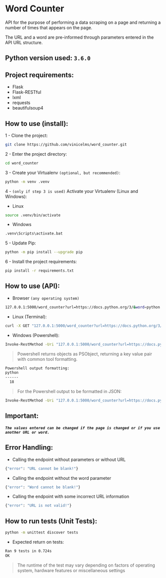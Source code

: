 # Word Counter

API for the purpose of performing a data scraping on a page and returning a number of times that appears on the page.

The URL and a word are pre-informed through parameters entered in the API URL structure.

## Python version used: `3.6.0`

## Project requirements:
- Flask
- Flask-RESTful
- lxml
- requests
- beautifulsoup4

## How to use (install):
1 - Clone the project:
```sh
git clone https://github.com/vinicelms/word_counter.git
```
2 - Enter the project directory:
```sh
cd word_counter
```
3 - Create your Virtualenv `(optional, but recommended)`:
```sh
python -m venv .venv
```
4 - `(only if step 3 is used)` Activate your Virtualenv (Linux and Windows):
- Linux
```sh
source .venv/bin/activate
```
- Windows
```sh
.venv\Scripts\activate.bat
```
5 - Update Pip:
```sh
python -m pip install --upgrade pip
```
6 - Install the project requirements:
```sh
pip install -r requirements.txt
```

## How to use (API):
- Browser `(any operating system)`
```sh
127.0.0.1:5000/word_counter?url=https://docs.python.org/3/&word=python
```
- Linux (Terminal):
```sh
curl -X GET "127.0.0.1:5000/word_counter?url=https://docs.python.org/3/&word=python"
```
- Windows (Powershell):
```sh
Invoke-RestMethod -Uri "127.0.0.1:5000/word_counter?url=https://docs.python.org/3/&word=python"
```
> Powershell returns objects as PSObject, returning a key value pair with common tool formatting.

```sh
Powershell output formatting:
python
------
  18
```

> For the Powershell output to be formatted in JSON:
```sh
Invoke-RestMethod -Uri "127.0.0.1:5000/word_counter?url=https://docs.python.org/3/&word=python" | ConvertTo-Json
```

## Important:
##### `The values entered can be changed if the page is changed or if you use another URL or word.`

## Error Handling:
- Calling the endpoint without parameters or without URL
```sh
{"error": "URL cannot be blank!"}
```
- Calling the endpoint without the word parameter
```sh
{"error": "Word cannot be blank!"}
```
- Calling the endpoint with some incorrect URL information
```sh
{"error": "URL is not valid!"}
```

## How to run tests (Unit Tests):
```sh
python -m unittest discover tests
```
- Expected return on tests:
```sh
Ran 9 tests in 0.724s
OK
```
> The runtime of the test may vary depending on factors of operating system, hardware features or miscellaneous settings